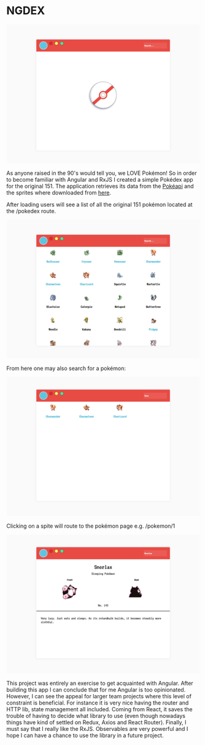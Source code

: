 # NGDEX

![](./images/pokeball.png)


 As anyone raised in the 90's would tell you, we LOVE Pokémon! So in order to become familiar with Angular and RxJS I created a simple Pokédex app for the original 151. The application retrieves its data from the [Pokéapi](https://pokeapi.co/) and the sprites where downloaded from [here](https://veekun.com/dex/downloads).


After loading users will see a list of all the original 151 pokémon located at the /pokedex route.


![](./images/pokelist.png)


From here one may also search for a pokémon:

![](./images/pokesearch.png)


Clicking on a spite will route to the pokémon page e.g. /pokemon/1

![](./images/lax.png)


This project was entirely an exercise to get acquainted with Angular. After building this app I can conclude that for me Angular is too opinionated. However, I can see the appeal for larger team projects where this level of constraint is beneficial. For instance it is very nice having the router and HTTP lib, state management all included. Coming from React, it saves the trouble of having to decide what library to use (even though nowadays things have kind of settled on Redux, Axios and React Router). Finally, I must say that I really like the RxJS. Observables are very powerful and I hope I can have a chance to use the library in a future project.

